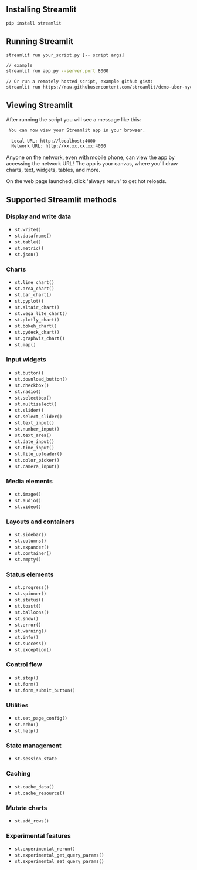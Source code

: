 ## Installing Streamlit

```bash
pip install streamlit
```

## Running Streamlit

```bash
streamlit run your_script.py [-- script args]

// example
streamlit run app.py --server.port 8000

// Or run a remotely hosted script, example github gist:
streamlit run https://raw.githubusercontent.com/streamlit/demo-uber-nyc-pickups/master/streamlit_app.py
```

## Viewing Streamlit

After running the script you will see a message like this:

```bash
 You can now view your Streamlit app in your browser.

  Local URL: http://localhost:4000
  Network URL: http://xx.xx.xx.xx:4000
```

Anyone on the network, even with mobile phone, can view the app by accessing the network URL!
The app is your canvas, where you'll draw charts, text, widgets, tables, and more.

On the web page launched, click 'always rerun' to get hot reloads.

## Supported Streamlit methods

### Display and write data

- `st.write()`
- `st.dataframe()`
- `st.table()`
- `st.metric()`
- `st.json()`

### Charts

- `st.line_chart()`
- `st.area_chart()`
- `st.bar_chart()`
- `st.pyplot()`
- `st.altair_chart()`
- `st.vega_lite_chart()`
- `st.plotly_chart()`
- `st.bokeh_chart()`
- `st.pydeck_chart()`
- `st.graphviz_chart()`
- `st.map()`

### Input widgets

- `st.button()`
- `st.download_button()`
- `st.checkbox()`
- `st.radio()`
- `st.selectbox()`
- `st.multiselect()`
- `st.slider()`
- `st.select_slider()`
- `st.text_input()`
- `st.number_input()`
- `st.text_area()`
- `st.date_input()`
- `st.time_input()`
- `st.file_uploader()`
- `st.color_picker()`
- `st.camera_input()`

### Media elements

- `st.image()`
- `st.audio()`
- `st.video()`

### Layouts and containers

- `st.sidebar()`
- `st.columns()`
- `st.expander()`
- `st.container()`
- `st.empty()`

### Status elements

- `st.progress()`
- `st.spinner()`
- `st.status()`
- `st.toast()`
- `st.balloons()`
- `st.snow()`
- `st.error()`
- `st.warning()`
- `st.info()`
- `st.success()`
- `st.exception()`

### Control flow

- `st.stop()`
- `st.form()`
- `st.form_submit_button()`

### Utilities

- `st.set_page_config()`
- `st.echo()`
- `st.help()`

### State management

- `st.session_state`

### Caching

- `st.cache_data()`
- `st.cache_resource()`

### Mutate charts

- `st.add_rows()`

### Experimental features

- `st.experimental_rerun()`
- `st.experimental_get_query_params()`
- `st.experimental_set_query_params()`

